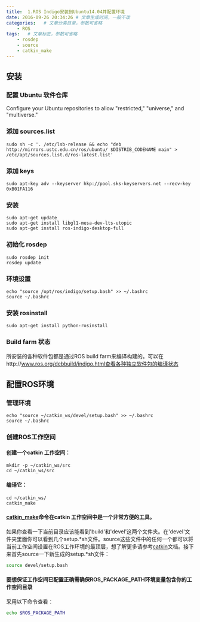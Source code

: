 ```yaml
---
title:  1.ROS Indigo安装到Ubuntu14.04并配置环境
date: 2016-09-26 20:34:26 # 文章生成时间，一般不改
categories:   # 文章分类目录，参数可省略
    - ROS
tags:   # 文章标签，参数可省略
    - rosdep
    - source
    - catkin_make
---
```


## 安装
### 配置 Ubuntu 软件仓库
Configure your Ubuntu repositories to allow "restricted," "universe," and "multiverse."
<!--more-->
### 添加 sources.list
```linux
sudo sh -c '. /etc/lsb-release && echo "deb http://mirrors.ustc.edu.cn/ros/ubuntu/ $DISTRIB_CODENAME main" > /etc/apt/sources.list.d/ros-latest.list'
```
### 添加 keys
```linux
sudo apt-key adv --keyserver hkp://pool.sks-keyservers.net --recv-key 0xB01FA116
```
### 安装
```linux
sudo apt-get update
sudo apt-get install libgl1-mesa-dev-lts-utopic
sudo apt-get install ros-indigo-desktop-full
```
### 初始化 rosdep
```linux
sudo rosdep init
rosdep update
```
### 环境设置
```linux
echo "source /opt/ros/indigo/setup.bash" >> ~/.bashrc
source ~/.bashrc
```
### 安装 rosinstall
```linux
sudo apt-get install python-rosinstall
```
### Build farm 状态
所安装的各种软件包都是通过ROS build farm来编译构建的。可以在http://www.ros.org/debbuild/indigo.html查看各种独立软件包的编译状态

## 配置ROS环境
### 管理环境
```linux
echo "source ~/catkin_ws/devel/setup.bash" >> ~/.bashrc
source ~/.bashrc
```
### 创建ROS工作空间
#### 创建一个catkin 工作空间：
```linux
mkdir -p ~/catkin_ws/src
cd ~/catkin_ws/src
```
#### 编译它：
```linux
cd ~/catkin_ws/
catkin_make
```
#### [catkin_make](http://wiki.ros.org/catkin/commands/catkin_make)命令在catkin 工作空间中是一个非常方便的工具。
如果你查看一下当前目录应该能看到'build'和'devel'这两个文件夹。在'devel'文件夹里面你可以看到几个setup.*sh文件。source这些文件中的任何一个都可以将当前工作空间设置在ROS工作环境的最顶层，想了解更多请参考[catkin](http://wiki.ros.org/catkin)文档。接下来首先source一下新生成的setup.*sh文件：
```bash
source devel/setup.bash
```
#### 要想保证工作空间已配置正确需确保ROS_PACKAGE_PATH环境变量包含你的工作空间目录
采用以下命令查看：
```bash
echo $ROS_PACKAGE_PATH
```